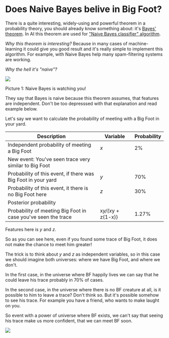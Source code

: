 # Does Naive Bayes belive in Big Foot?

There is a quite interesting, widely-using and powerful theorem in a probability theory, you should already know something about:
it's [Bayes' theorem](https://en.wikipedia.org/wiki/Bayes%27_theorem). In AI this theorem are used for ["Naive Bayes classifier" algorithm](https://en.wikipedia.org/wiki/Naive_Bayes_classifier).

_Why this theorem is interesting?_ Because in many cases of machine-learning it could give you good result and it's really simple to implement this algorithm. For example, with Naive Bayes help many spam-filtering systems are working.

_Why the hell it's "naive"?_ 

![](https://upload.wikimedia.org/wikipedia/commons/d/d4/Thomas_Bayes.gif)

Picture 1: Naive Bayes is watching you!

They say that Bayes is naive because this theorem assumes, that features are independent. Don't be too depresssed with that explanation and read example below.

Let's say we want to calculate the probability of meeting with a Big Foot in your yard.

| Description | Variable | Probability |
|-------------------|----|----|
| Independent probability of meeting a Big Foot | _x_ | 2% |
| New event: You've seen trace very similar to Big Foot |
| Probability of this event, if there was Big Foot in your yard | _y_ | 70% |
| Probability of this event, it there is no Big Foot here | _z_ | 30% |
| Posterior probability |
| Probability of meeting Big Foot in case you've seen the trace | x*y/(x*y + z(1-x)) | 1.27% |

Features here is _y_ and _z_.

So as you can see here, even if you found some trace of Big Foot, it does not make the chance to meet him greater!

The trick is to think about _y_ and _z_ as independent variables, so in this case we should imagine both universes: where we have Big Foot, and where we don't.

In the first case, in the universe where BF happily lives we can say that he could leave his trace probably in 70% of cases.

In the second case, in the universe where there is no BF creature at all, is it possible to him to leave a trace? Don't think so. But it's possible somehow to see his trace. For example you have a friend, who wants to make laught on you.

So event with a power of universe where BF exists, we can't say that seeing his trace make us more confident, that we can meet BF soon.

![](http://i.imgur.com/dvme4X9.png)
